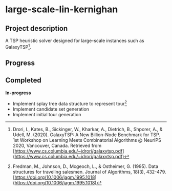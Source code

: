 # large-scale-lin-kernighan

## Project description

A TSP heuristic solver designed for large-scale instances such as GalaxyTSP[^1].

## Progress

**Completed**
- 

**In-progress**
- Implement splay tree data structure to represent tour[^2]
- Implement candidate set generation
- Implement initial tour generation

[^1]: Drori, I., Kates, B., Sickinger, W., Kharkar, A., Dietrich, B., Shporer, A., & Udell, M. (2020). GalaxyTSP: A New Billion-Node Benchmark for TSP. 1st Workshop on Learning Meets Combinatorial Algorithms @ NeurIPS 2020, Vancouver, Canada. Retrieved from [https://www.cs.columbia.edu/~idrori/galaxytsp.pdf](https://www.cs.columbia.edu/~idrori/galaxytsp.pdf)

[^2]: Fredman, M., Johnson, D., Mcgeoch, L., & Ostheimer, G. (1995). Data structures for traveling salesmen. Journal of Algorithms, 18(3), 432-479. [https://doi.org/10.1006/jagm.1995.1018](https://doi.org/10.1006/jagm.1995.1018)
